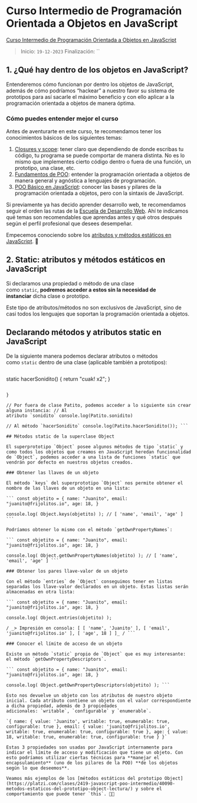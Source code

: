 # Curso Intermedio de Programación Orientada a Objetos en JavaScript

[Curso Intermedio de Programación Orientada a Objetos en JavaScript](https://platzi.com/cursos/javascript-poo-intermedio/)   

> Inicio: `19-12-2023`
> Finalización: ``

## **1.** ¿Qué hay dentro de los objetos en JavaScript?

Entenderemos cómo funcionan por dentro los objetos de JavaScript, además de cómo podríamos “hackear” a nuestro favor su sistema de prototipos para así sacarle el máximo beneficio y con ello aplicar a la programación orientada a objetos de manera óptima.

### Cómo puedes entender mejor el curso

Antes de aventurarte en este curso, te recomendamos tener los conocimientos básicos de los siguientes temas:

1. [Closures y scope](https://platzi.com/cursos/scope/): tener claro que dependiendo de donde escribas tu código, tu programa se puede comportar de manera distinta. No es lo mismo que implementes cierto código dentro o fuera de una función, un prototipo, una clase, etc.
2. [Fundamentos de POO](https://platzi.com/cursos/oop/): entender la programación orientada a objetos de manera general y agnóstica a lenguajes de programación.
3. [POO Básico en JavaScript](https://platzi.com/cursos/javascript-poo/): conocer las bases y pilares de la programación orientada a objetos, pero con la sintaxis de JavaScript.

Si previamente ya has decido aprender desarrollo web, te recomendamos seguir el orden las rutas de la [Escuela de Desarrollo Web](https://platzi.com/escuela/escuela-web/). Ahí te indicamos qué temas son recomendables que aprendas antes y qué otros después según el perfil profesional que desees desempeñar.

Empecemos conociendo sobre los [atributos y métodos estáticos en JavaScript](https://platzi.com/clases/2419-javascript-poo-intermedio/39809-static-atributos-y-metodos-estaticos-en-javascript/). 🤔

## **2.** Static: atributos y métodos estáticos en JavaScript

Si declaramos una propiedad o método de una clase como `static`, **podremos acceder a estos sin la necesidad de instanciar** dicha clase o prototipo.

Este tipo de atributos/métodos no son exclusivos de JavaScript, sino de casi todos los lenguajes que soportan la programación orientada a objetos.

## Declarando métodos y atributos static en JavaScript

De la siguiente manera podemos declarar atributos o métodos como `static` dentro de una clase (aplicable también a prototipos):

``` class Patito { static sonidito = "cuak!";

```
static hacerSonidito() {
    return "cuak! x2";
}
```

}

// Por fuera de clase Patito, podemos acceder a lo siguiente sin crear alguna instancia: // Al atributo `sonidito` console.log(Patito.sonidito)

// Al método `hacerSonidito` console.log(Patito.hacerSonidito()); ```

## Métodos static de la superclase Object

El superprototipo `Object` posee algunos métodos de tipo `static` y como todos los objetos que creamos en JavaScript heredan funcionalidad de `Object`, podemos acceder a una lista de funciones `static` que vendrán por defecto en nuestros objetos creados.

### Obtener las llaves de un objeto

El método `keys` del superprototipo `Object` nos permite obtener el nombre de las llaves de un objeto en una lista:

``` const objetito = { name: "Juanito", email: "juanito@frijolitos.io", age: 18, }

console.log( Object.keys(objetito) ); // [ 'name', 'email', 'age' ] ```

Podríamos obtener lo mismo con el método `getOwnPropertyNames`:

``` const objetito = { name: "Juanito", email: "juanito@frijolitos.io", age: 18, }

console.log( Object.getOwnPropertyNames(objetito) ); // [ 'name', 'email', 'age' ] ```

### Obtener los pares llave-valor de un objeto

Con el método `entries` de `Object` conseguimos tener en listas separadas los llave-valor declarados en un objeto. Estas listas serán almacenadas en otra lista:

``` const objetito = { name: "Juanito", email: "juanito@frijolitos.io", age: 18, }

console.log( Object.entries(objetito) );

/ _> Impresión en consola: [ [ 'name', 'Juanito' ], [ 'email', 'juanito@frijolitos.io' ], [ 'age', 18 ] ]_ / ```

### Conocer el límite de acceso de un objeto

Existe un método `static` propio de `Object` que es muy interesante: el método `getOwnPropertyDescriptors`.

``` const objetito = { name: "Juanito", email: "juanito@frijolitos.io", age: 18, }

console.log( Object.getOwnPropertyDescriptors(objetito) ); ```

Esto nos devuelve un objeto con los atributos de nuestro objeto inicial. Cada atributo contiene un objeto con el valor correspondiente a dicha propiedad, además de 3 propiedades adicionales: `writable`, `configurable` y `enumerable`.

`{ name: { value: 'Juanito', writable: true, enumerable: true, configurable: true }, email: { value: 'juanito@frijolitos.io', writable: true, enumerable: true, configurable: true }, age: { value: 18, writable: true, enumerable: true, configurable: true } }`

Estas 3 propiedades son usadas por JavaScript internamente para indicar el límite de acceso y modificación que tiene un objeto. Con esto podríamos utilizar ciertas técnicas para **manejar el encapsulamiento** (uno de los pilares de la POO) **de los objetos según lo que deseemos**.

Veamos más ejemplos de los [métodos estáticos del prototipo Object](https://platzi.com/clases/2419-javascript-poo-intermedio/40090-metodos-estaticos-del-prototipo-object-lectura/) y sobre el comportamiento que puede tener `this`. 👨‍💻